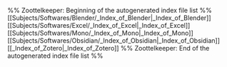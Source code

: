 %% Zoottelkeeper: Beginning of the autogenerated index file list  %%
 [[Subjects/Softwares/Blender/_Index_of_Blender|_Index_of_Blender]]
 [[Subjects/Softwares/Excel/_Index_of_Excel|_Index_of_Excel]]
 [[Subjects/Softwares/Mono/_Index_of_Mono|_Index_of_Mono]]
 [[Subjects/Softwares/Obsidian/_Index_of_Obsidian|_Index_of_Obsidian]]
 [[_Index_of_Zotero|_Index_of_Zotero]]
%% Zoottelkeeper: End of the autogenerated index file list  %%
